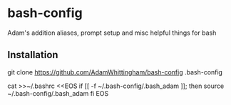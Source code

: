bash-config
===========

Adam's addition aliases, prompt setup and misc helpful things for bash

Installation
------------

git clone https://github.com/AdamWhittingham/bash-config .bash-config

cat >>~/.bashrc <<EOS
if [[ -f ~/.bash-config/.bash_adam ]]; then
  source ~/.bash-config/.bash_adam
fi
EOS
